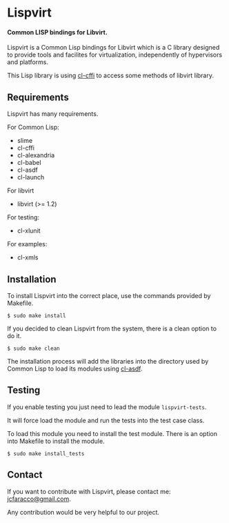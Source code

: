 Lispvirt
=============================
#### Common LISP bindings for Libvirt.

Lispvirt is a Common Lisp bindings for Libvirt which is a C library designed to provide tools and facilites for virtualization, independently of hypervisors and platforms.

This Lisp library is using [cl-cffi](https://common-lisp.net/project/cffi/) to access some methods of libvirt library.

Requirements
-----------------------------

Lispvirt has many requirements.

For Common Lisp:
  * slime
  * cl-cffi
  * cl-alexandria
  * cl-babel
  * cl-asdf
  * cl-launch

For libvirt
  * libvirt (>= 1.2)

For testing:
  * cl-xlunit

For examples:
  * cl-xmls


Installation
-----------------------------

To install Lispvirt into the correct place, use the commands provided by Makefile.

    $ sudo make install

If you decided to clean Lispvirt from the system, there is a clean option to do it.

    $ sudo make clean

The installation process will add the libraries into the directory used by Common Lisp to load its modules using [cl-asdf](https://common-lisp.net/project/asdf/).


Testing
-----------------------------

If you enable testing you just need to lead the module `lispvirt-tests`.

It will force load the module and run the tests into the test case class.

To load this module you need to install the test module. There is an option into Makefile to install the module.

    $ sudo make install_tests


Contact
-----------------------------

If you want to contribute with Lispvirt, please contact me: jcfaracco@gmail.com.

Any contribution would be very helpful to our project.
